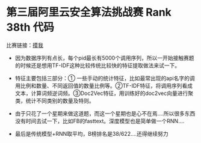 # 第三届阿里云安全算法挑战赛  Rank 38th 代码
比赛链接：[摸我](https://tianchi.aliyun.com/competition/introduction.htm?spm=5176.100150.711.5.1ee82784i9HkYX&raceId=231668)

- 因为数据序列有点长，每个pid最长有5000个调用序列，所以一开始接触赛题的时候还是想用TF-IDF这种比较传统比较快的特征提取做法来试一下。

- 特征主要包括三部分：① 一些手动的统计特征，比如最常出现的api名字的调用比例和数量、不同返回值的数量比例等。②TF-IDF特征，将调用序列看成文本，计算词频逆词频。③Doc2Vec特征，用训练好的doc2vec向量进行聚类，统计不同类别的数量及特则。

- 由于只花了一个星期来做这道题，而这一个星期也是心不在焉....所以很多东西没有时间去试一下，比如FB的fasttext。深度模型也是简单做一个RNN....

- 最后是传统模型+RNN取平均，B榜排名是38/622....还得继续努力